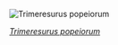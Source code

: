 
![Trimeresurus popeiorum](https://upload.wikimedia.org/wikipedia/commons/thumb/0/03/Trimeresurus_popeiorum%2C_Pope%27s_pit_viper_-_Doi_Phu_Kha_National_Park_%2846846412805%29.jpg/525px-Trimeresurus_popeiorum%2C_Pope%27s_pit_viper_-_Doi_Phu_Kha_National_Park_%2846846412805%29.jpg)

*[Trimeresurus popeiorum](https://wikipedia.org/wiki/File:Trimeresurus_popeiorum,_Pope%27s_pit_viper_-_Doi_Phu_Kha_National_Park_(46846412805).jpg)*
